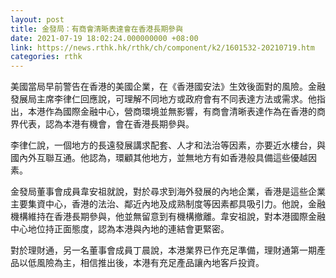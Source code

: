 ```yaml
---
layout: post
title: 金發局：有商會清晰表達會在香港長期參與
date: 2021-07-19 18:02:24.000000000 +08:00
link: https://news.rthk.hk/rthk/ch/component/k2/1601532-20210719.htm
categories: rthk
---
```


美國當局早前警告在香港的美國企業，在《香港國安法》生效後面對的風險。金融發展局主席李律仁回應說，可理解不同地方或政府會有不同表達方法或需求。他指出，本港作為國際金融中心，營商環境並無影響，有商會清晰表達作為在香港的商界代表，認為本港有機會，會在香港長期參與。

李律仁說，一個地方的長遠發展講求配套、人才和法治等因素，亦要近水樓台，與國內外互聯互通。他認為，環顧其他地方，並無地方有如香港般具備這些優越因素。

金發局董事會成員韋安祖就說，對於尋求到海外發展的內地企業，香港是這些企業主要集資中心，香港的法治、鄰近內地及成熟制度等因素都具吸引力。他說，金融機構維持在香港長期參與，他並無留意到有機構撤離。韋安祖說，對本港國際金融中心地位持正面態度，認為本港與內地的連結會更緊密。

對於理財通，另一名董事會成員丁晨說，本港業界已作充足準備，理財通第一期產品以低風險為主，相信推出後，本港有充足產品讓內地客戶投資。
